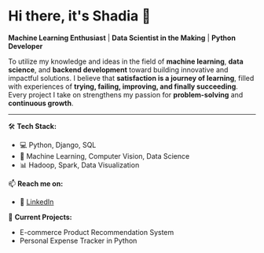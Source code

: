 # Hi there, it's Shadia 👋

**Machine Learning Enthusiast** | **Data Scientist in the Making** | **Python Developer**

To utilize my knowledge and ideas in the field of **machine learning**, **data science**, and **backend development** toward building innovative and impactful solutions. I believe that **satisfaction is a journey of learning**, filled with experiences of **trying, failing, improving, and finally succeeding**. Every project I take on strengthens my passion for **problem-solving** and **continuous growth**.

---

🛠️ **Tech Stack:**  
- 💻 Python, Django, SQL  
- 🧠 Machine Learning, Computer Vision, Data Science  
- 📊 Hadoop, Spark, Data Visualization  

📫 **Reach me on:**  
- 💼 [LinkedIn](https://www.linkedin.com/in/shadia-akther/)   

🌱 **Current Projects:**  
- E-commerce Product Recommendation System  
- Personal Expense Tracker in Python  
